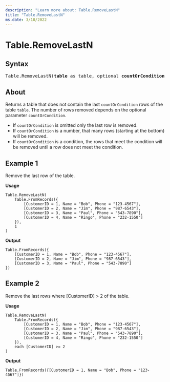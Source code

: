 ```yaml
---
description: "Learn more about: Table.RemoveLastN"
title: "Table.RemoveLastN"
ms.date: 3/10/2022
---
```

# Table.RemoveLastN

## Syntax

<pre>
Table.RemoveLastN(<b>table</b> as table, optional <b>countOrCondition</b> as any) as table
</pre>
  
## About

Returns a table that does not contain the last `countOrCondition` rows of the table `table`. The number of rows removed depends on the optional parameter `countOrCondition`.

* If `countOrCondition` is omitted only the last row is removed.
* If `countOrCondition` is a number, that many rows (starting at the bottom) will be removed.
* If `countOrCondition` is a condition, the rows that meet the condition will be removed until a row does not meet the condition.

## Example 1

Remove the last row of the table.

**Usage**

```powerquery-m
Table.RemoveLastN(
    Table.FromRecords({
        [CustomerID = 1, Name = "Bob", Phone = "123-4567"],
        [CustomerID = 2, Name = "Jim", Phone = "987-6543"],
        [CustomerID = 3, Name = "Paul", Phone = "543-7890"],
        [CustomerID = 4, Name = "Ringo", Phone = "232-1550"]
    }),
    1
)
```

**Output**

```powerquery-m
Table.FromRecords({
    [CustomerID = 1, Name = "Bob", Phone = "123-4567"],
    [CustomerID = 2, Name = "Jim", Phone = "987-6543"],
    [CustomerID = 3, Name = "Paul", Phone = "543-7890"]
})
```

## Example 2

Remove the last rows where [CustomerID] > 2 of the table.

**Usage**

```powerquery-m
Table.RemoveLastN(
    Table.FromRecords({
        [CustomerID = 1, Name = "Bob", Phone = "123-4567"],
        [CustomerID = 2, Name = "Jim", Phone = "987-6543"],
        [CustomerID = 3, Name = "Paul", Phone = "543-7890"],
        [CustomerID = 4, Name = "Ringo", Phone = "232-1550"]
    }),
    each [CustomerID] >= 2
)
```

**Output**

`Table.FromRecords({[CustomerID = 1, Name = "Bob", Phone = "123-4567"]})`
